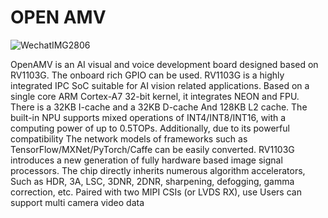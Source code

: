 # OPEN AMV
![WechatIMG2806](https://github.com/MoebiusTech/OPENAMV/assets/49725124/0674301e-e795-4c25-ac80-8273cf6dac81)

OpenAMV is an AI visual and voice development board designed based on RV1103G. The onboard rich GPIO can be used.
RV1103G is a highly integrated IPC SoC suitable for AI vision related applications.
Based on a single core ARM Cortex-A7 32-bit kernel, it integrates NEON and FPU. There is a 32KB I-cache and a 32KB D-cache
And 128KB L2 cache. The built-in NPU supports mixed operations of INT4/INT8/INT16, with a computing power of up to 0.5TOPs. Additionally, due to its powerful compatibility
The network models of frameworks such as TensorFlow/MXNet/PyTorch/Caffe can be easily converted.
RV1103G introduces a new generation of fully hardware based image signal processors. The chip directly inherits numerous algorithm accelerators,
Such as HDR, 3A, LSC, 3DNR, 2DNR, sharpening, defogging, gamma correction, etc. Paired with two MIPI CSIs (or LVDS RX), use
Users can support multi camera video data
